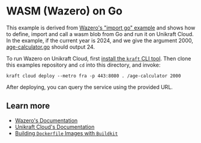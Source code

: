 # WASM (Wazero) on Go

This example is derived from [Wazero's "import go" example](https://github.com/tetratelabs/wazero/tree/main/examples/import-go) and shows how to define, import and call a wasm blob from Go and run it on Unikraft Cloud.
In the example, if the current year is 2024, and we give the argument 2000, [age-calculator.go](age-calculator.go) should output 24.

To run Wazero on Unikraft Cloud, first [install the `kraft` CLI tool](https://unikraft.org/docs/cli).
Then clone this examples repository and `cd` into this directory, and invoke:

```console
kraft cloud deploy --metro fra -p 443:8080 . /age-calculator 2000
```

After deploying, you can query the service using the provided URL.

## Learn more

- [Wazero's Documentation](https://wazero.io/docs/)
- [Unikraft Cloud's Documentation](https://unikraft.cloud/docs/)
- [Building `Dockerfile` Images with `Buildkit`](https://unikraft.org/guides/building-dockerfile-images-with-buildkit)
